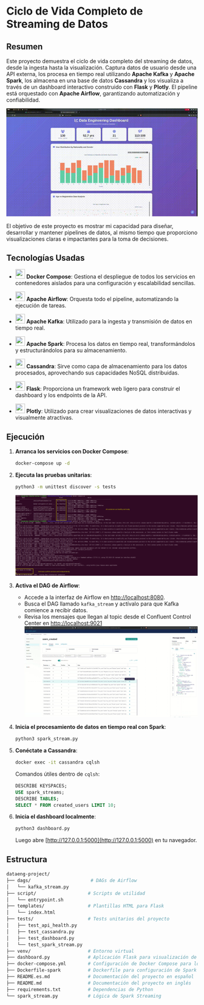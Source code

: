 # Ciclo de Vida Completo de Streaming de Datos

## **Resumen**
Este proyecto demuestra el ciclo de vida completo del streaming de datos, desde la ingesta hasta la visualización. Captura datos de usuario desde una API externa, los procesa en tiempo real utilizando **Apache Kafka** y **Apache Spark**, los almacena en una base de datos **Cassandra** y los visualiza a través de un dashboard interactivo construido con **Flask** y **Plotly**. El pipeline está orquestado con **Apache Airflow**, garantizando automatización y confiabilidad.

<p align="center">
  <img src="visuals/dashboard-preview.gif" alt="Dashboard Preview" width="600">
</p>

El objetivo de este proyecto es mostrar mi capacidad para diseñar, desarrollar y mantener pipelines de datos, al mismo tiempo que proporciono visualizaciones claras e impactantes para la toma de decisiones.

## **Tecnologías Usadas**
- <img src="https://cdn.jsdelivr.net/gh/devicons/devicon@latest/icons/docker/docker-original.svg" width="25" height="25" /> **Docker Compose**: Gestiona el despliegue de todos los servicios en contenedores aislados para una configuración y escalabilidad sencillas.

- <img src="https://cdn.jsdelivr.net/gh/devicons/devicon@latest/icons/apacheairflow/apacheairflow-original.svg" width="25" height="25" /> **Apache Airflow**: Orquesta todo el pipeline, automatizando la ejecución de tareas.

- <img src="https://cdn.jsdelivr.net/gh/devicons/devicon@latest/icons/apachekafka/apachekafka-original.svg" width="25" height="25" /> **Apache Kafka**: Utilizado para la ingesta y transmisión de datos en tiempo real.

- <img src="https://cdn.jsdelivr.net/gh/devicons/devicon@latest/icons/apachespark/apachespark-original.svg" width="25" height="25" /> **Apache Spark**: Procesa los datos en tiempo real, transformándolos y estructurándolos para su almacenamiento.

- <img src="https://cdn.jsdelivr.net/gh/devicons/devicon@latest/icons/cassandra/cassandra-original.svg" width="25" height="25" /> **Cassandra**: Sirve como capa de almacenamiento para los datos procesados, aprovechando sus capacidades NoSQL distribuidas.

- <img src="https://cdn.jsdelivr.net/gh/devicons/devicon@latest/icons/flask/flask-original.svg" width="25" height="25" /> **Flask**: Proporciona un framework web ligero para construir el dashboard y los endpoints de la API.

- <img src="https://cdn.jsdelivr.net/gh/devicons/devicon@latest/icons/plotly/plotly-original.svg" width="25" height="25" /> **Plotly**: Utilizado para crear visualizaciones de datos interactivas y visualmente atractivas.



## Ejecución

1. **Arranca los servicios con Docker Compose**:
   ```bash
   docker-compose up -d
   ```

2. **Ejecuta las pruebas unitarias**:
   ```bash
   python3 -m unittest discover -s tests
   ```
   ![tests](visuals/tests.png)

3. **Activa el DAG de Airflow**:
   - Accede a la interfaz de Airflow en [http://localhost:8080](http://localhost:8080).
   - Busca el DAG llamado `kafka_stream` y actívalo para que Kafka comience a recibir datos.
   - Revisa los mensajes que llegan al topic desde el Confluent Control Center en [http://localhost:9021](http://localhost:9021)
      ![control_center](visuals/control_center.png)

4. **Inicia el procesamiento de datos en tiempo real con Spark**:
   ```bash
   python3 spark_stream.py
   ```

5. **Conéctate a Cassandra**:
   ```bash
   docker exec -it cassandra cqlsh
   ```

   Comandos útiles dentro de `cqlsh`:
   ```sql
   DESCRIBE KEYSPACES;
   USE spark_streams;
   DESCRIBE TABLES;
   SELECT * FROM created_users LIMIT 10;
   ```

6. **Inicia el dashboard localmente**:
   ```bash
   python3 dashboard.py
   ```

   Luego abre [http://127.0.0.1:5000](http://127.0.0.1:5000) en tu navegador.


## Estructura
   ```bash
dataeng-project/
├── dags/                      # DAGs de Airflow
│   └── kafka_stream.py        
├── script/                   # Scripts de utilidad
│   └── entrypoint.sh         
├── templates/                # Plantillas HTML para Flask
│   └── index.html             
├── tests/                    # Tests unitarios del proyecto
│   ├── test_api_health.py     
│   ├── test_cassandra.py      
│   ├── test_dashboard.py      
│   └── test_spark_stream.py   
├── venv/                     # Entorno virtual
├── dashboard.py              # Aplicación Flask para visualización de datos
├── docker-compose.yml        # Configuración de Docker Compose para los servicios
├── Dockerfile-spark          # Dockerfile para configuración de Spark
├── README.es.md              # Documentación del proyecto en español
├── README.md                 # Documentación del proyecto en inglés
├── requirements.txt          # Dependencias de Python
└── spark_stream.py           # Lógica de Spark Streaming
   ```
